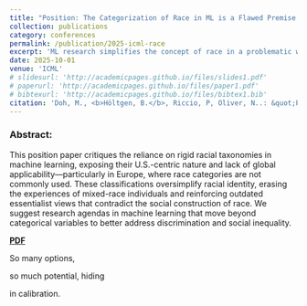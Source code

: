 ```yaml
---
title: "Position: The Categorization of Race in ML is a Flawed Premise "
collection: publications
category: conferences
permalink: /publication/2025-icml-race
excerpt: 'ML research simplifies the concept of race in a problematic way.'
date: 2025-10-01
venue: 'ICML'
# slidesurl: 'http://academicpages.github.io/files/slides1.pdf'
# paperurl: 'http://academicpages.github.io/files/paper1.pdf'
# bibtexurl: 'http://academicpages.github.io/files/bibtex1.bib'
citation: 'Doh, M., <b>Höltgen, B.</b>, Riccio, P, Oliver, N..: &quot;Position: The categorization of race in ML is a flawed premise .&quot; <i>ICML</i>. 2025.'
---
```

### Abstract:
This position paper critiques the reliance on rigid racial taxonomies in machine learning, exposing their U.S.-centric nature and lack of global applicability—particularly in Europe, where race categories are not commonly used. These classifications oversimplify racial identity, erasing the experiences of mixed-race individuals and reinforcing outdated essentialist views that contradict the social construction of race. We suggest research agendas in machine learning that move beyond categorical variables to better address discrimination and social inequality.

[**PDF**]('https://icml.cc/virtual/2025/poster/40122')

So many options,

so much potential, hiding

in calibration.

